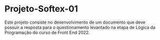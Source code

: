 # Projeto-Softex-01
Este projeto consiste no desenvolvimento de um documento que deve possuir a resposta para o questionamento levantado na etapa de Lógica da Programação do curso de Front End 2022.
